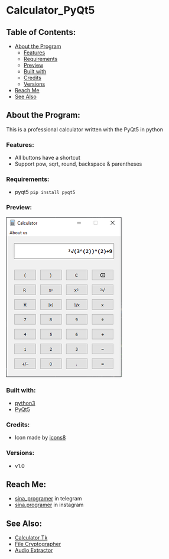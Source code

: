 # Calculator_PyQt5

## **Table of Contents:**
- [About the Program](#about-the-program)
  - [Features](#features)
  - [Requirements](#requirements)
  - [Preview](#preview)
  - [Built with](#built-with)
  - [Credits](#credits)
  - [Versions](#versions)
- [Reach Me](#reach-me)
- [See Also](#see-also)

## **About the Program:**
This is a professional calculator written with the PyQt5 in python

### **Features:**
- All buttons have a shortcut
- Support pow, sqrt, round, backspace & parentheses

### Requirements:
- pyqt5 `pip install pyqt5`

### **Preview:** 
![preview](/Files/preview.png)

### **Built with:**
- [python3](https://www.python.org)
- [PyQt5](https://pypi.org/project/PyQt5/)

### **Credits:**
- Icon made by [icons8](https://icons8.com/)

### **Versions:**
- v1.0

## **Reach Me:**
- [sina_programer](https://t.me/sina_programer) in telegram
- [sina.programer](https://www.instagram.com/sina.programer) in instagram

## **See Also:**
- [Calculator Tk](https://github.com/sina-programer/Calculator_Tk)
- [File Cryptographer](https://github.com/sina-programer/File_Cryptographer)
- [Audio Extractor](https://github.com/sina-programer/Audio_Extractor)
